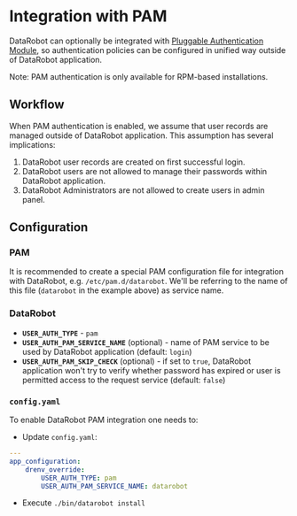 # Integration with PAM

DataRobot can optionally be integrated
with [Pluggable Authentication Module][1], so authentication policies
can be configured in unified way outside of DataRobot application.

Note: PAM authentication is only available for RPM-based installations.

[1]: https://en.wikipedia.org/wiki/Pluggable_authentication_module

## Workflow

When PAM authentication is enabled, we assume that user records are
managed outside of DataRobot application. This assumption has several
implications:

1. DataRobot user records are created on first successful login.
2. DataRobot users are not allowed to manage their passwords within
   DataRobot application.
2. DataRobot Administrators are not allowed to create users in admin
   panel.

## Configuration

### PAM

It is recommended to create a special PAM configuration file for
integration with DataRobot, e.g. `/etc/pam.d/datarobot`. We'll be
referring to the name of this file (`datarobot` in the example above)
as service name.

### DataRobot

- **`USER_AUTH_TYPE`** - `pam`
- **`USER_AUTH_PAM_SERVICE_NAME`** (optional) - name of PAM service to
  be used by DataRobot application (default: `login`)
- **`USER_AUTH_PAM_SKIP_CHECK`** (optional) - if set to `true`,
  DataRobot application won't try to verify whether password has
  expired or user is permitted access to the request service (default:
  `false`)

### `config.yaml`

To enable DataRobot PAM integration one needs to:

* Update `config.yaml`:

```yaml
---
app_configuration:
    drenv_override:
        USER_AUTH_TYPE: pam
        USER_AUTH_PAM_SERVICE_NAME: datarobot
```

* Execute `./bin/datarobot install`

